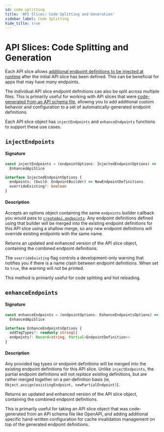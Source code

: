 ```yaml
---
id: code-splitting
title: 'API Slices: Code Splitting and Generation'
sidebar_label: Code Splitting
hide_title: true
---
```


# API Slices: Code Splitting and Generation

Each API slice allows [additional endpoint definitions to be injected at runtime](../../../usage/rtk-query/code-splitting.md) after the initial API slice has been defined. This can be beneficial for apps that may have _many_ endpoints.

The individual API slice endpoint definitions can also be split across multiple files. This is primarily useful for working with API slices that were [code-generated from an API schema file](../../../usage/rtk-query/code-generation.md), allowing you to add additional custom behavior and configuration to a set of automatically-generated endpoint definitions.

Each API slice object has `injectEndpoints` and `enhanceEndpoints` functions to support these use cases.

## `injectEndpoints`

#### Signature

```ts
const injectEndpoints = (endpointOptions: InjectedEndpointOptions) =>
  EnhancedApiSlice

interface InjectedEndpointOptions {
  endpoints: (build: EndpointBuilder) => NewEndpointDefinitions
  overrideExisting?: boolean
}
```

#### Description

Accepts an options object containing the same `endpoints` builder callback you would pass to [`createApi.endpoints`](../createApi.md#endpoints). Any endpoint definitions defined using that builder will be merged into the existing endpoint definitions for this API slice using a shallow merge, so any new endpoint definitions will override existing endpoints with the same name.

Returns an updated and enhanced version of the API slice object, containing the combined endpoint definitions.

The `overrideExisting` flag controls a development-only warning that notifies you if there is a name clash between endpoint definitions. When set to `true`, the warning will not be printed.

This method is primarily useful for code splitting and hot reloading.

## `enhanceEndpoints`

#### Signature

```ts
const enhanceEndpoints = (endpointOptions: EnhanceEndpointsOptions) =>
  EnhancedApiSlice

interface EnhanceEndpointsOptions {
  addTagTypes?: readonly string[]
  endpoints?: Record<string, Partial<EndpointDefinition>>
}
```

#### Description

Any provided tag types or endpoint definitions will be merged into the existing endpoint definitions for this API slice. Unlike `injectEndpoints`, the partial endpoint definitions will not _replace_ existing definitions, but are rather merged together on a per-definition basis (ie, `Object.assign(existingEndpoint, newPartialEndpoint)`).

Returns an updated and enhanced version of the API slice object, containing the combined endpoint definitions.

This is primarily useful for taking an API slice object that was code-generated from an API schema file like OpenAPI, and adding additional specific hand-written configuration for cache invalidation management on top of the generated endpoint definitions.
